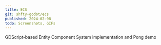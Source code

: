 ```yaml
---
title: ECS
git: shfty-godot/ecs
published: 2024-02-08
todo: Screenshots, GIFs
---
```


GDScript-based Entity Component System implementation and Pong demo

